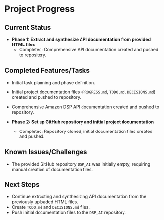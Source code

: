 # Project Progress

## Current Status

- **Phase 1: Extract and synthesize API documentation from provided HTML files**
  - Completed: Comprehensive API documentation created and pushed to repository.

## Completed Features/Tasks

- Initial task planning and phase definition.
- Initial project documentation files (`PROGRESS.md`, `TODO.md`, `DECISIONS.md`) created and pushed to repository.
- Comprehensive Amazon DSP API documentation created and pushed to repository.

- **Phase 2: Set up GitHub repository and initial project documentation**
  - Completed: Repository cloned, initial documentation files created and pushed.

## Known Issues/Challenges

- The provided GitHub repository `DSP_AI` was initially empty, requiring manual creation of documentation files.

## Next Steps

- Continue extracting and synthesizing API documentation from the previously uploaded HTML files.
- Create `TODO.md` and `DECISIONS.md` files.
- Push initial documentation files to the `DSP_AI` repository.

